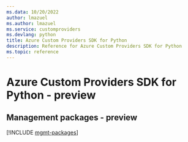 ```yaml
---
ms.data: 10/20/2022
author: lmazuel
ms.author: lmazuel
ms.service: customproviders
ms.devlang: python
title: Azure Custom Providers SDK for Python
description: Reference for Azure Custom Providers SDK for Python
ms.topic: reference
---
```

# Azure Custom Providers SDK for Python - preview

## Management packages - preview
[!INCLUDE [mgmt-packages](custom-providers-mgmt-index.md)]